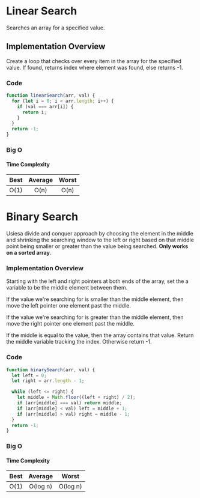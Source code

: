 # Linear Search

Searches an array for a specified value.

## Implementation Overview

Create a loop that checks over every item in the array for the specified value. If found, returns index where element was found, else returns -1.

### Code

```javascript
function linearSearch(arr, val) {
  for (let i = 0; i < arr.length; i++) {
    if (val === arr[i]) {
      return i;
    }
  }
  return -1;
}
```

### Big O

#### Time Complexity

| Best | Average | Worst |
| :--: | :-----: | :---: |
| O(1) |  O(n)   | O(n)  |

# Binary Search

Usiesa divide and conquer approach by choosing the element in the middle and shrinking the searching window to the left or right based on that middle point being smaller or greater than the value being searched. **Only works on a sorted array**.

### Implementation Overview

Starting with the left and right pointers at both ends of the array, set the a variable to be the middle element between them.

If the value we're searching for is smaller than the middle element, then move the left pointer one element past the middle.

If the value we're searching for is greater than the middle element, then move the right pointer one element past the middle.

If the middle is equal to the value, then the array contains that value. Return the middle variable tracking the index. Otherwise return -1.

### Code

```javascript
function binarySearch(arr, val) {
  let left = 0;
  let right = arr.length - 1;

  while (left <= right) {
    let middle = Math.floor((left + right) / 2);
    if (arr[middle] === val) return middle;
    if (arr[middle] < val) left = middle + 1;
    if (arr[middle] > val) right = middle - 1;
  }
  return -1;
}
```

### Big O

#### Time Complexity

| Best | Average  |  Worst   |
| :--: | :------: | :------: |
| O(1) | O(log n) | O(log n) |
